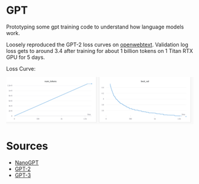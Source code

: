 # GPT

Prototyping some gpt training code to understand how language models work.

Loosely reproduced the GPT-2 loss curves on [openwebtext](https://huggingface.co/datasets/openwebtext). Validation log loss gets to around 3.4 after training for about 1 billion tokens on 1 Titan RTX GPU for 5 days.

Loss Curve:

![Training Curves](./gpt_val_loss.png)

# Sources
- [NanoGPT](https://github.com/karpathy/nanoGPT/tree/master/data) 
- [GPT-2](https://d4mucfpksywv.cloudfront.net/better-language-models/language_models_are_unsupervised_multitask_learners.pdf)
- [GPT-3](https://arxiv.org/abs/2005.14165)